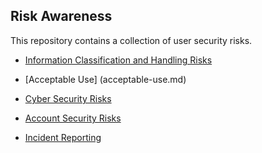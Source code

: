 ## Risk Awareness


This repository contains a collection of user security risks.

- [Information Classification and Handling Risks](information-classification-and-handling-risk.md)

- [Acceptable Use] (acceptable-use.md)

- [Cyber Security Risks](cyber-security-risks.md)

- [Account Security Risks](account-security.md)

- [Incident Reporting](incident-reporting.md)
